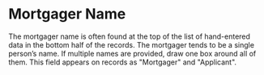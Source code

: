 # Mortgager Name

The mortgager name is often found at the top of the list of hand-entered data in the bottom half of the records. The mortgager tends to be a single person’s name. If multiple names are provided, draw one box around all of them. This field appears on records as "Mortgager" and "Applicant".
